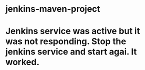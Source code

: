 # jenkins-maven-project
# Jenkins service was active but it was not responding. Stop the jenkins service and start agai. It worked.

